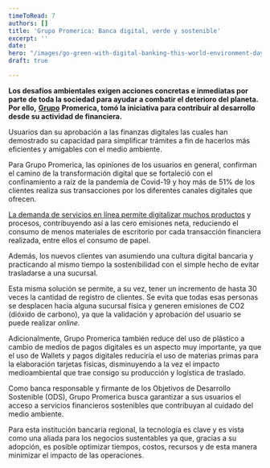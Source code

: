 ```yaml
---
timeToRead: 7
authors: []
title: 'Grupo Promerica: Banca digital, verde y sostenible'
excerpt: ''
date: 
hero: "/images/go-green-with-digital-banking-this-world-environment-day-m.jpg"
draft: true

---
```

**Los desafíos ambientales exigen acciones concretas e inmediatas por parte de toda la sociedad para ayudar a combatir el deterioro del planeta. Por ello,** [**Grupo**](https://www.computerweekly.com/es/cronica/Desafios-y-novedades-de-las-fintech-para-el-2022?_gl=1*2c06gc*_ga*MTE5MzExODEwMy4xNjQ2OTM4OTAz*_ga_TQKE4GS5P9*MTY1NDg4NTI3Ni41ODIuMS4xNjU0ODg1MjgwLjA.&_ga=2.178911587.653912082.1654532424-1193118103.1646938903) **Promerica, tomó la iniciativa para contribuir al desarrollo desde su actividad de financiera.**

Usuarios dan su aprobación a las finanzas digitales las cuales han demostrado su capacidad para simplificar trámites a fin de hacerlos más eficientes y amigables con el medio ambiente.

Para Grupo Promerica, las opiniones de los usuarios en general, confirman el camino de la transformación digital que se fortaleció con el confinamiento a raíz de la pandemia de Covid-19 y hoy más de 51% de los clientes realiza sus transacciones por los diferentes canales digitales que ofrecen.

[La demanda de servicios en línea permite digitalizar muchos productos](https://www.computerweekly.com/es/cronica/Microfinanciera-cusquena-se-une-a-tendencia-digital-imperante?_gl=1*1tbpknn*_ga*MTE5MzExODEwMy4xNjQ2OTM4OTAz*_ga_TQKE4GS5P9*MTY1NDg4NTI3Ni41ODIuMS4xNjU0ODg1MjgwLjA.&_ga=2.221075167.653912082.1654532424-1193118103.1646938903) y procesos, contribuyendo así a las cero emisiones neta, reduciendo el consumo de menos materiales de escritorio por cada transacción financiera realizada, entre ellos el consumo de papel.

Además, los nuevos clientes van asumiendo una cultura digital bancaria y practicando al mismo tiempo la sostenibilidad con el simple hecho de evitar trasladarse a una sucursal.

Esta misma solución se permite, a su vez, tener un incremento de hasta 30 veces la cantidad de registro de clientes. Se evita que todas esas personas se desplacen hacia alguna sucursal física y generen emisiones de CO2 (dióxido de carbono), ya que la validación y aprobación del usuario se puede realizar _online._

Adicionalmente, Grupo Promerica también reduce del uso de plástico a cambio de medios de pagos digitales es un aspecto muy importante, ya que el uso de Wallets y pagos digitales reduciría el uso de materias primas para la elaboración tarjetas físicas, disminuyendo a la vez el impacto medioambiental que trae consigo su producción y logística de traslado.

Como banca responsable y firmante de los Objetivos de Desarrollo Sostenible (ODS), Grupo Promerica busca garantizar a sus usuarios el acceso a servicios financieros sostenibles que contribuyan al cuidado del medio ambiente.

Para esta institución bancaria regional, la tecnología es clave y es vista como una aliada para los negocios sustentables ya que, gracias a su adopción, es posible optimizar tiempos, costos, recursos y de esta manera minimizar el impacto de las operaciones.